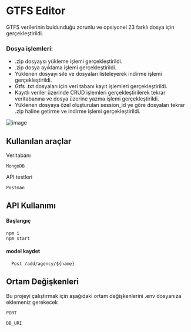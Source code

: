 
# GTFS Editor

GTFS verilerinin buldunduğu zorunlu ve opsiyonel 23 farklı dosya için gerçekleştirildi. 

### Dosya işlemleri:
- .zip dosyaysı yükleme işlemi gerçekleştirildi.
- .zip dosya ayıklama işlemi gerçekleştirildi.
- Yüklenen dosyayı sile ve dosyaları listeleyerek indirme işlemi gerçekleştirildi.
- Gtfs .txt dosyaları için veri tabanı kayıt işlemleri gerçekleştirildi. 
- Kayıtlı veriler üzerinde CRUD işlemleri gerçekleştirilerek tekrar veritabanına ve dosya üzerine yazma işlemi gerçekleştirildi. 
- Yüklenen dosyaya özel oluşturulan session_id ye göre dosyaları tekrar .zip haline getirme ve indirme işlemi gerçekleştirildi.

![image](https://github.com/oznurpaylan/gtfs_editor_backend/assets/79011604/f38d64f6-82d1-406d-a1fb-ff2d7b7fb1d6)

## Kullanılan araçlar

Veritabanı 
    
    MongoDB

API testleri 

    Postman
## API Kullanımı

#### Başlangıç

    npm i
    npm start

#### model kaydet

```http
  Post /add/agency/${name}
```


## Ortam Değişkenleri

Bu projeyi çalıştırmak için aşağıdaki ortam değişkenlerini .env dosyanıza eklemeniz gerekecek

`PORT`

`DB_URI`

  
